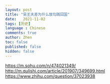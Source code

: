 ```yaml
---
layout: post
title: "吴王夫差为什么放勾践回国"
date:   2021-11-02
tags: [历史]
language : Chinese
comments: true
author: Zhen
toc: false
published: false
hidden: false
---
```


https://m.sohu.com/n/474021349/
http://m.qulishi.com/article/201907/349699.html
https://www.zhihu.com/question/37023938
<!--stackedit_data:
eyJoaXN0b3J5IjpbLTIwNzk1ODcwOTVdfQ==
-->
